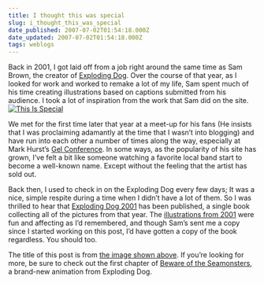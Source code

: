 ```yaml
---
title: I thought this was special
slug: i_thought_this_was_special
date_published: 2007-07-02T01:54:18.000Z
date_updated: 2007-07-02T01:54:18.000Z
tags: weblogs
---
```


Back in 2001, I got laid off from a job right around the same time as Sam Brown, the creator of [Exploding Dog](http://www.explodingdog.com/). Over the course of that year, as I looked for work and worked to remake a lot of my life, Sam spent much of his time creating illustrations based on captions submitted from his audience. I took a lot of inspiration from the work that Sam did on the site.
[![This Is Special](http://www.dashes.com/anil/images/thisisspecial-sm.png)](http://www.explodingdog.com/shirtorder/items/explodingdog2001/)

We met for the first time later that year at a meet-up for his fans (He insists that I was proclaiming adamantly at the time that I wasn’t into blogging) and have run into each other a number of times along the way, especially at Mark Hurst’s [Gel Conference](http://www.gelconference.com/). In some ways, as the popularity of his site has grown, I’ve felt a bit like someone watching a favorite local band start to become a well-known name. Except without the feeling that the artist has sold out.

Back then, I used to check in on the Exploding Dog every few days; It was a nice, simple respite during a time when I didn’t have a lot of them. So I was thrilled to hear that [Exploding Dog 2001](http://www.explodingdog.com/shirtorder/items/explodingdog2001/) has been published, a single book collecting all of the pictures from that year. The [illustrations from 2001](http://www.explodingdog.com/2001.html) were fun and affecting as I’d remembered, and though Sam’s sent me a copy since I started working on this post, I’d have gotten a copy of the book regardless. You should too.

The title of this post is from [the image shown above](http://www.explodingdog.com/feb26/thisisspecial.html). If you’re looking for more, be sure to check out the first chapter of [Beware of the Seamonsters](http://explodingdog.com/seamonsters/), a brand-new animation from Exploding Dog.
